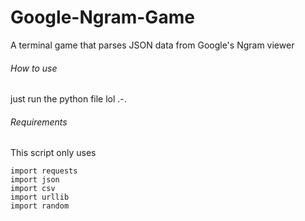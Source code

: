 # Google-Ngram-Game
A terminal game that parses JSON data from Google's Ngram viewer

###### How to use
just run the python file lol .-.

###### Requirements
This script only uses

```
import requests
import json
import csv
import urllib
import random

```
